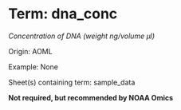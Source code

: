 # Term: dna_conc

*Concentration of DNA (weight ng/volume µl)*

Origin: AOML

Example: None

Sheet(s) containing term: sample_data

**Not required, but recommended by NOAA Omics**